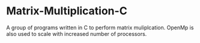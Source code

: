 # Matrix-Multiplication-C
A group of programs written in C to perform matrix muliplcation. OpenMp is also used to scale with increased number of processors. 
